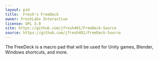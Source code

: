```yaml
---
layout: pid
title:  Fresh's FreeDeck
owner: FreshLabs Interactive
license: GPL 3.0
site: https://github.com/jfresh401/FreeDeck-Source
source: https://github.com/jfresh401/FreeDeck-Source
---
```

The FreeDeck is a macro pad that will be used for Unity games, Blender, Windows shortcuts, and more.
